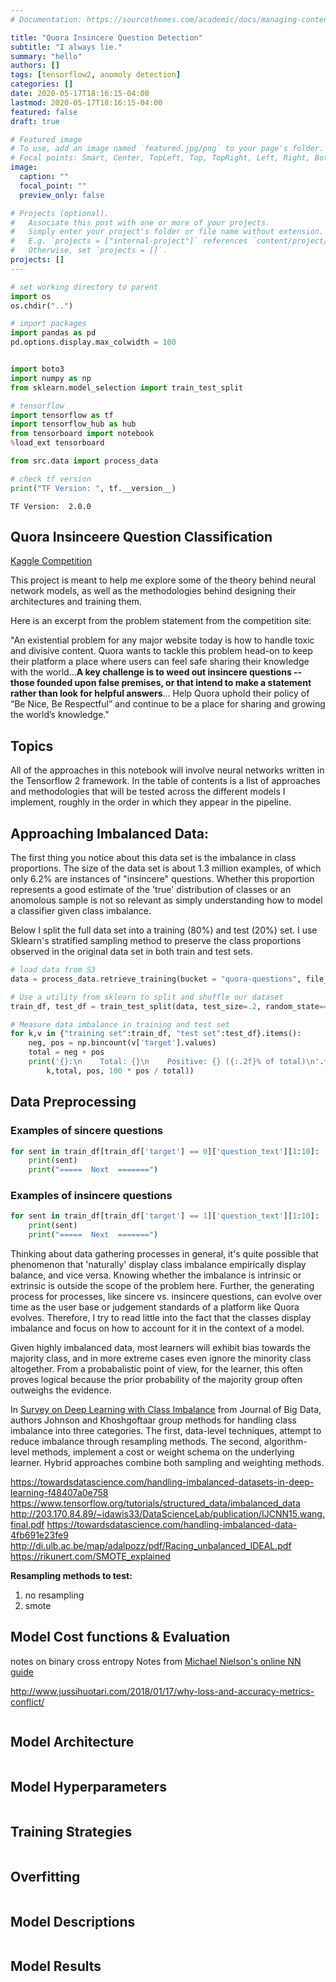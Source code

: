 ```yaml
---
# Documentation: https://sourcethemes.com/academic/docs/managing-content/

title: "Quora Insincere Question Detection"
subtitle: "I always lie."
summary: "hello"
authors: []
tags: [tensorflow2, anomoly detection]
categories: []
date: 2020-05-17T18:16:15-04:00
lastmod: 2020-05-17T18:16:15-04:00
featured: false
draft: true

# Featured image
# To use, add an image named `featured.jpg/png` to your page's folder.
# Focal points: Smart, Center, TopLeft, Top, TopRight, Left, Right, BottomLeft, Bottom, BottomRight.
image:
  caption: ""
  focal_point: ""
  preview_only: false

# Projects (optional).
#   Associate this post with one or more of your projects.
#   Simply enter your project's folder or file name without extension.
#   E.g. `projects = ["internal-project"]` references `content/project/deep-learning/index.md`.
#   Otherwise, set `projects = []`.
projects: []
---
```



```python
# set working directory to parent
import os
os.chdir("..")

# import packages
import pandas as pd
pd.options.display.max_colwidth = 100


import boto3
import numpy as np
from sklearn.model_selection import train_test_split

# tensorflow
import tensorflow as tf
import tensorflow_hub as hub
from tensorboard import notebook
%load_ext tensorboard

from src.data import process_data 

# check tf version
print("TF Version: ", tf.__version__)

```

    TF Version:  2.0.0


## Quora Insinceere Question Classification 

[Kaggle Competition](https://www.kaggle.com/c/quora-insincere-questions-classification/notebooks)

This project is meant to help me explore some of the theory behind neural network models, as well as the methodologies behind designing their architectures and training them. 

Here is an excerpt from the problem statement from the competition site:

"An existential problem for any major website today is how to handle toxic and divisive content. Quora wants to tackle this problem head-on to keep their platform a place where users can feel safe sharing their knowledge with the world...**A key challenge is to weed out insincere questions -- those founded upon false premises, or that intend to make a statement rather than look for helpful answers**... Help Quora uphold their policy of “Be Nice, Be Respectful” and continue to be a place for sharing and growing the world’s knowledge."



## Topics

All of the approaches in this notebook will involve neural networks written in the Tensorflow 2 framework. In the table of contents is a list of approaches and methodologies that will be tested across the different models I implement, roughly in the order in which they appear in the pipeline. 


## Approaching Imbalanced Data:

The first thing you notice about this data set is the imbalance in class proportions. The size of the data set is about 1.3 million examples, of which only 6.2% are instances of "insincere" questions. Whether this proportion represents a good estimate of the 'true' distribution of classes or an anomolous sample is not so relevant as simply understanding how to model a classifier given class imbalance. 


Below I split the full data set into a training (80%) and test (20%) set. I use Sklearn's stratified sampling method to preserve the class proportions observed in the original data set in both train and test sets.  


```python
# load data from S3
data = process_data.retrieve_training(bucket = "quora-questions", file_name = "data/train.csv")

# Use a utility from sklearn to split and shuffle our dataset
train_df, test_df = train_test_split(data, test_size=.2, random_state=42, stratify = data['target'].values)

# Measure data imbalance in training and test set 
for k,v in {"training set":train_df, "test set":test_df}.items():
    neg, pos = np.bincount(v['target'].values)
    total = neg + pos
    print('{}:\n    Total: {}\n    Positive: {} ({:.2f}% of total)\n'.format(
        k,total, pos, 100 * pos / total))
```

## Data Preprocessing

### Examples of sincere questions


```python
for sent in train_df[train_df['target'] == 0]['question_text'][1:10]:
    print(sent)
    print("=====  Next  =======")
```

### Examples of insincere questions


```python
for sent in train_df[train_df['target'] == 1]['question_text'][1:10]:
    print(sent)
    print("=====  Next  =======")
```

Thinking about data gathering processes in general, it's quite possible that phenomenon that 'naturally' display class imbalance empirically display balance, and vice versa. Knowing whether the imbalance is intrinsic or extrinsic is outside the scope of the problem here. Further, the generating process for processes, like sincere vs. insincere questions, can evolve over time as the user base or judgement standards of a platform like Quora evolves. Therefore, I try to read little into the fact that the classes display imbalance and focus on how to account for it in the context of a model.   

Given highly imbalanced data, most learners will exhibit bias towards the majority class, and in more extreme cases even ignore the minority class altogether. From a probabalistic point of view, for the learner, this often proves logical because the prior probability of the majority group often outweighs the evidence. 

In [Survey on Deep Learning with Class Imbalance](https://link.springer.com/article/10.1186/s40537-019-0192-5) from Journal of Big Data, authors Johnson and Khoshgoftaar group methods for handling class imbalance into three categories. The first, data-level techniques, attempt to reduce imbalance through resampling methods. The second, algorithm-level methods, implement a cost or weight schema on the underlying learner. Hybrid approaches combine both sampling and weighting methods. 


https://towardsdatascience.com/handling-imbalanced-datasets-in-deep-learning-f48407a0e758
https://www.tensorflow.org/tutorials/structured_data/imbalanced_data
http://203.170.84.89/~idawis33/DataScienceLab/publication/IJCNN15.wang.final.pdf
https://towardsdatascience.com/handling-imbalanced-data-4fb691e23fe9
http://di.ulb.ac.be/map/adalpozz/pdf/Racing_unbalanced_IDEAL.pdf
https://rikunert.com/SMOTE_explained


**Resampling methods to test:**
1. no resampling
2. smote

## Model Cost functions & Evaluation


notes on binary cross entropy 
Notes from [Michael Nielson's online NN guide](http://neuralnetworksanddeeplearning.com/chap3.html)

http://www.jussihuotari.com/2018/01/17/why-loss-and-accuracy-metrics-conflict/






```python

```

## Model Architecture


```python

```

## Model Hyperparameters


```python

```

## Training Strategies


```python

```

## Overfitting


```python

```

## Model Descriptions


```python

```

## Model Results


```python

```


```python

```


```python

```


```python

```


```python

```


```python

```
